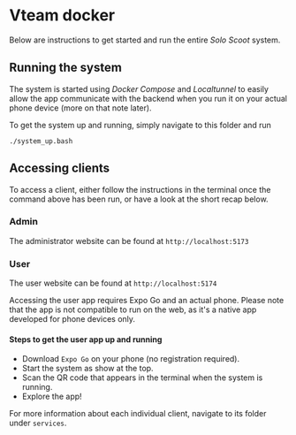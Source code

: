 # Vteam docker

Below are instructions to get started and run the entire _Solo Scoot_ system.

## Running the system

The system is started using _Docker Compose_ and _Localtunnel_ to easily allow the app communicate with the backend when you run it on your actual phone device (more on that note later).

To get the system up and running, simply navigate to this folder and run

`./system_up.bash`

## Accessing clients

To access a client, either follow the instructions in the terminal once the command above has been run, or have a look at the short recap below.

### Admin

The administrator website can be found at `http://localhost:5173`

### User

The user website can be found at `http://localhost:5174`

Accessing the user app requires Expo Go and an actual phone. Please note that the app is not compatible to run on the web, as it's a native app developed for phone devices only.

#### Steps to get the user app up and running
- Download `Expo Go` on your phone (no registration required).
- Start the system as show at the top.
- Scan the QR code that appears in the terminal when the system is running.
- Explore the app!

For more information about each individual client, navigate to its folder under `services`.
